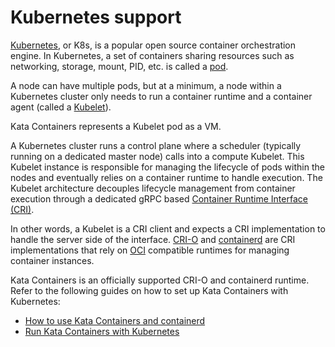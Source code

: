 # Kubernetes support

[Kubernetes](https://github.com/kubernetes/kubernetes/), or K8s, is a popular open source
container orchestration engine. In Kubernetes, a set of containers sharing resources
such as networking, storage, mount, PID, etc. is called a
[pod](https://kubernetes.io/docs/user-guide/pods/).

A node can have multiple pods, but at a minimum, a node within a Kubernetes cluster
only needs to run a container runtime and a container agent (called a
[Kubelet](https://kubernetes.io/docs/admin/kubelet/)).

Kata Containers represents a Kubelet pod as a VM.

A Kubernetes cluster runs a control plane where a scheduler (typically
running on a dedicated master node) calls into a compute Kubelet. This
Kubelet instance is responsible for managing the lifecycle of pods
within the nodes and eventually relies on a container runtime to
handle execution. The Kubelet architecture decouples lifecycle
management from container execution through a dedicated gRPC based
[Container Runtime Interface (CRI)](https://github.com/kubernetes/design-proposals-archive/blob/main/node/container-runtime-interface-v1.md).

In other words, a Kubelet is a CRI client and expects a CRI
implementation to handle the server side of the interface.
[CRI-O](https://github.com/kubernetes-incubator/cri-o) and
[containerd](https://github.com/containerd/containerd/) are CRI
implementations that rely on
[OCI](https://github.com/opencontainers/runtime-spec) compatible
runtimes for managing container instances.

Kata Containers is an officially supported CRI-O and containerd
runtime. Refer to the following guides on how to set up Kata
Containers with Kubernetes:

- [How to use Kata Containers and containerd](../../how-to/containerd-kata.md)
- [Run Kata Containers with Kubernetes](../../how-to/run-kata-with-k8s.md)
